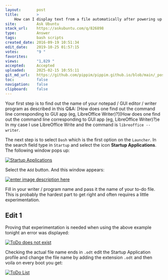 ```yaml
---
layout:       post
title:        >
    How can I display text from a file automatically after powering up my computer, in text editor or terminal?
site:         Ask Ubuntu
stack_url:    https://askubuntu.com/q/826898
type:         Answer
tags:         bash scripts
created_date: 2016-09-19 10:51:34
edit_date:    2019-10-25 01:57:15
votes:        "9 "
favorites:    
views:        "1,829 "
accepted:     Accepted
uploaded:     2025-02-15 10:55:11
git_md_url:   https://github.com/pippim/pippim.github.io/blob/main/_posts/2016/2016-09-19-How-can-I-display-text-from-a-file-automatically-after-powering-up-my-computer_-in-text-editor-or-terminal_.md
toc:          false
navigation:   false
clipboard:    false
---
```


Your first step is to find out the name of your notepad / GUI editor / writer program as described in this Q&A: [How does one find out the command line corresponding to GUI app (eg, LibreOffice Writer)?](How does one find out the command line corresponding to GUI app (eg, LibreOffice Writer)?)e In my case I use LibreOffice Write and the command is `libreoffice --writer`.

The next step is to select `Dash` which is the first option on the `Launcher`. In the search field type in `Startup` and select the icon **Startup Applications**. The following window pops up: 

[![Startup Applications][1]][1]

Select the `Add` button. And this window appears:

[![enter image description here][2]][2]

Fill in your writer / program name and pass it the name of your to-do file. This is probably the hardest part to get right and often requires a little experimentation.

## Edit 1


Proving that experimentation is needed when using the above example tonight an error was displayed:

[![ToDo does not exist][3]][3]

Checking the actual file name ends in `.odt` edit the Startup Application profile and change the file name by adding the extension `.odt` and then voila on every boot you get:

[![ToDo List][4]][4]


  [1]: https://pippim.github.io/assets/img/posts/2016/zseqym.png
  [2]: https://pippim.github.io/assets/img/posts/2016/KBcwhm.png
  [3]: https://pippim.github.io/assets/img/posts/2016/ScnJam.png
  [4]: https://pippim.github.io/assets/img/posts/2016/4OaV6l.png
